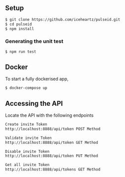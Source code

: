## Setup

```sh
$ git clone https://github.com/iceheartz/pulseid.git
$ cd pulseid
$ npm install
```

### Generating the unit test

```sh
$ npm run test
```

## Docker

To start a fully dockerised app,

```sh
$ docker-compose up
```

## Accessing the API

Locate the API with the following endpoints

```sh
Create invite Token
http://localhost:8888/api/token POST Method

Validate invite Token
http://localhost:8888/api/token GET Method

Disable invite Token
http://localhost:8888/api/token PUT Method

Get all invite Token
http://localhost:8888/api/tokens GET Method

```